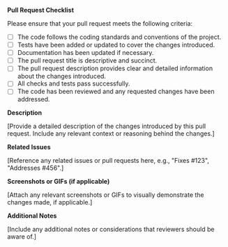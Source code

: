 **Pull Request Checklist**

Please ensure that your pull request meets the following criteria:

- [ ] The code follows the coding standards and conventions of the project.
- [ ] Tests have been added or updated to cover the changes introduced.
- [ ] Documentation has been updated if necessary.
- [ ] The pull request title is descriptive and succinct.
- [ ] The pull request description provides clear and detailed information about the changes introduced.
- [ ] All checks and tests pass successfully.
- [ ] The code has been reviewed and any requested changes have been addressed.

**Description**

[Provide a detailed description of the changes introduced by this pull request. Include any relevant context or reasoning behind the changes.]

**Related Issues**

[Reference any related issues or pull requests here, e.g., "Fixes #123", "Addresses #456".]

**Screenshots or GIFs (if applicable)**

[Attach any relevant screenshots or GIFs to visually demonstrate the changes made, if applicable.]

**Additional Notes**

[Include any additional notes or considerations that reviewers should be aware of.]
